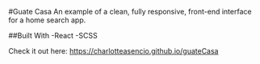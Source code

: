 #Guate Casa
An example of a clean, fully responsive, front-end interface for a home search app. 

##Built With
-React
-SCSS

Check it out here: https://charlotteasencio.github.io/guateCasa
